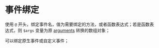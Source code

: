 # 事件绑定

使用 `@` 开头，绑定事件名，值为需要绑定的方法，或者函数表达式；若是函数表达式，则 `$args` 变量为原 [arguments](https://developer.mozilla.org/zh-CN/docs/Web/JavaScript/Reference/Functions/arguments) 转换的数组对象；

可以绑定原生事件或自定义事件；

<code-view src="/demo/chapter3/temp-test-event/package.json" style="height:500px;"></code-view>